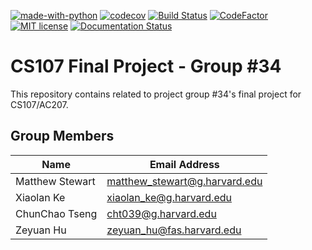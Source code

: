 [![made-with-python](https://img.shields.io/badge/Made%20with-Python-1f425f.svg)](https://www.python.org/)
[![codecov](https://codecov.io/gh/The-Pyoneers/cs107-FinalProject/branch/master/graph/badge.svg?token=39UVNMQOKM)](undefined)
[![Build Status](https://travis-ci.com/The-Pyoneers/cs107-FinalProject.svg?token=Z9452YnmcP3jWAp8j3PV&branch=master)](https://travis-ci.com/The-Pyoneers/cs107-FinalProject)
[![CodeFactor](https://www.codefactor.io/repository/github/the-pyoneers/cs107-finalproject/badge?s=77ef071f20ab3df40d005769dc667aad2a60495e)](https://www.codefactor.io/repository/github/the-pyoneers/cs107-finalproject)
[![MIT license](https://img.shields.io/badge/License-MIT-blue.svg)](https://lbesson.mit-license.org/)
[![Documentation Status](https://readthedocs.org/projects/farad/badge/?version=latest)](https://farad.readthedocs.io/en/latest/?badge=latest)

# CS107 Final Project - Group #34

This repository contains related to project group #34's final project for CS107/AC207.

## Group Members

|      **Name**        |       **Email Address**       |
| -------------------- | ----------------------------- |
| Matthew Stewart      | matthew_stewart@g.harvard.edu |
| Xiaolan Ke           | xiaolan_ke@g.harvard.edu      |
| ChunChao Tseng       | cht039@g.harvard.edu          |
| Zeyuan Hu            | zeyuan_hu@fas.harvard.edu     |

